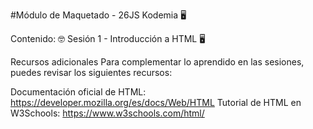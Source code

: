 #Módulo de Maquetado - 26JS Kodemia  🖥️

Contenido: 
🤓 Sesión 1 - Introducción a HTML 🖥️

Recursos adicionales
Para complementar lo aprendido en las sesiones, puedes revisar los siguientes recursos:

Documentación oficial de HTML: https://developer.mozilla.org/es/docs/Web/HTML
Tutorial de HTML en W3Schools: https://www.w3schools.com/html/
